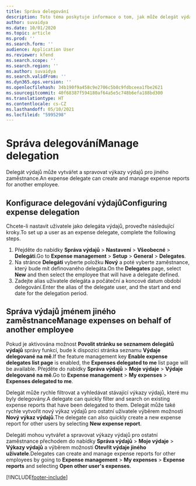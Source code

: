 ```yaml
---
title: Správa delegování
description: Toto téma poskytuje informace o tom, jak může delegát výdajů vytvářet a spravovat výkazy výdajů pro jiného zaměstnance.
author: suvaidya
ms.date: 10/01/2020
ms.topic: article
ms.prod: ''
ms.search.form: ''
audience: Application User
ms.reviewer: kfend
ms.search.scope: ''
ms.search.region: ''
ms.author: suvaidya
ms.search.validFrom: ''
ms.dyn365.ops.version: ''
ms.openlocfilehash: 34b190f9a458c9e2706c5b8c9fdbceea1fbe2621
ms.sourcegitcommit: 40f68387f594180af64a5e5c748b6efa188bd300
ms.translationtype: HT
ms.contentlocale: cs-CZ
ms.lasthandoff: 05/10/2021
ms.locfileid: "5995298"
---
```

# <a name="manage-delegation"></a><span data-ttu-id="c854a-103">Správa delegování</span><span class="sxs-lookup"><span data-stu-id="c854a-103">Manage delegation</span></span>
<span data-ttu-id="c854a-104">Delegát výdajů může vytvářet a spravovat výkazy výdajů pro jiného zaměstnance.</span><span class="sxs-lookup"><span data-stu-id="c854a-104">An expense delegate can create and manage expense reports for another employee.</span></span>

## <a name="configuring-expense-delegation"></a><span data-ttu-id="c854a-105">Konfigurace delegování výdajů</span><span class="sxs-lookup"><span data-stu-id="c854a-105">Configuring expense delegation</span></span>

<span data-ttu-id="c854a-106">Chcete-li nastavit uživatele jako delegáta výdajů, proveďte následující kroky.</span><span class="sxs-lookup"><span data-stu-id="c854a-106">To set up a user as an expense delegate, complete the following steps.</span></span> 
1. <span data-ttu-id="c854a-107">Přejděte do nabídky **Správa výdajů** > **Nastavení** > **Všeobecné** > **Delegáti**.</span><span class="sxs-lookup"><span data-stu-id="c854a-107">Go to **Expense management** > **Setup** > **General** > **Delegates**.</span></span> 
2. <span data-ttu-id="c854a-108">Na stránce **Delegáti** vyberte položku **Nový** a poté vyberte zaměstnance, který bude mít definovaného delegáta.</span><span class="sxs-lookup"><span data-stu-id="c854a-108">On the **Delegates** page, select **New** and then select the employee that will have a delegate defined.</span></span> 
3. <span data-ttu-id="c854a-109">Zadejte alias uživatele delegáta a počáteční a koncové datum období delegování.</span><span class="sxs-lookup"><span data-stu-id="c854a-109">Enter the alias of the delegate user, and the start and end date for the delegation period.</span></span>

## <a name="manage-expenses-on-behalf-of-another-employee"></a><span data-ttu-id="c854a-110">Správa výdajů jménem jiného zaměstnance</span><span class="sxs-lookup"><span data-stu-id="c854a-110">Manage expenses on behalf of another employee</span></span>

<span data-ttu-id="c854a-111">Pokud je aktivována možnost **Povolit stránku se seznamem delegátů výdajů**  správy funkcí, bude k dispozici stránka seznamu **Výdaje delegované na mě**.</span><span class="sxs-lookup"><span data-stu-id="c854a-111">If the feature management key **Enable expense delegates list page** is enabled, the **Expenses delegated to me** list page will be available.</span></span> <span data-ttu-id="c854a-112">Přejděte do nabídky **Správa výdajů** > **Moje výdaje** > **Výdaje delegované na mě**.</span><span class="sxs-lookup"><span data-stu-id="c854a-112">Go to **Expense management** > **My expenses** > **Expenses delegated to me**.</span></span>

<span data-ttu-id="c854a-113">Delegát může rychle filtrovat a vyhledávat stávající výkazy výdajů, které mu byly delegovány.</span><span class="sxs-lookup"><span data-stu-id="c854a-113">A delegate can quickly filter and search on existing expense reports that have been delegated to them.</span></span> <span data-ttu-id="c854a-114">Delegát může také rychle vytvořit nový výkaz výdajů pro ostatní uživatele výběrem možnosti **Nový výkaz výdajů**.</span><span class="sxs-lookup"><span data-stu-id="c854a-114">The delegate can also quickly create a new expense report for other users by selecting **New expense report**.</span></span>

<span data-ttu-id="c854a-115">Delegáti mohou vytvářet a spravovat výkazy výdajů pro ostatní zaměstnance přechodem do nabídky **Správa výdajů** > **Moje výdaje** > **Výkazy výdajů** a výběrem možnosti **Otevřít výdaje jiného uživatele**.</span><span class="sxs-lookup"><span data-stu-id="c854a-115">Delegates can create and manage expense reports for other employees by going to **Expense management** > **My expenses** > **Expense reports** and selecting **Open other user's expenses**.</span></span>


[!INCLUDE[footer-include](../includes/footer-banner.md)]
